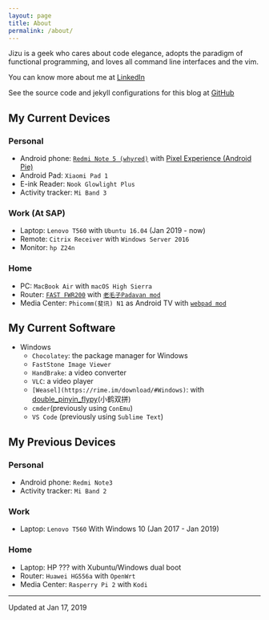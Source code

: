 ```yaml
---
layout: page
title: About
permalink: /about/
---
```


Jizu is a geek who cares about code elegance, adopts the paradigm of functional programming, and loves all command line interfaces and the vim. 

You can know more about me at [LinkedIn][linkedin]

See the source code and jekyll configurations for this blog at [GitHub][repo]


[linkedin]:https://www.linkedin.com/in/jizusun/
[repo]:https://github.com/jizusun/my-translations

## My Current Devices

### Personal 
- Android phone: [`Redmi Note 5 (whyred)`](https://forum.xda-developers.com/redmi-note-5-pro) with [Pixel Experience (Android Pie)](https://download.pixelexperience.org/whyred/)
- Android Pad: `Xiaomi Pad 1`
- E-ink Reader: `Nook Glowlight Plus`
- Activity tracker: `Mi Band 3`

### Work (At SAP)
- Laptop: `Lenovo T560` with `Ubuntu 16.04` (Jan 2019 - now)
- Remote: `Citrix Receiver` with `Windows Server 2016`
- Monitor: `hp Z24n`

### Home

- PC: `MacBook Air` with `macOS High Sierra`
- Router:  [`FAST FWR200`](https://item.taobao.com/item.htm?id=565298681512) with [`老毛子Padavan mod`](https://www.right.com.cn/forum/thread-161324-1-1.html)
- Media Center: `Phicomm(斐讯) N1` as Android TV with [`webpad mod`](https://www.znds.com/tv-1118656-1-1.html)

## My Current Software
- Windows 
  - `Chocolatey`: the package manager for Windows
  - `FastStone Image Viewer`
  - `HandBrake`: a video converter
  - `VLC`: a video player
  - `[Weasel](https://rime.im/download/#Windows)`: with [double_pinyin_flypy](https://github.com/rime/rime-double-pinyin)(小鹤双拼)
  - `cmder`(previously using `ConEmu`)
  - `VS Code` (previously using `Sublime Text`)

## My Previous Devices

### Personal 
- Android phone: `Redmi Note3`
- Activity tracker: `Mi Band 2`

### Work 
- Laptop: `Lenovo T560` With Windows 10 (Jan 2017 - Jan 2019) 

### Home

- Laptop: HP ??? with Xubuntu/Windows dual boot
- Router: `Huawei HG556a` with `OpenWrt`
- Media Center: `Rasperry Pi 2` with `Kodi`
  
 
----------
Updated at Jan 17, 2019
